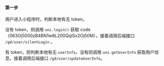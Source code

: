 #### 第一步

用户进入小程序时，判断本地有无 token。

没有 token，则调用 `uni.login()`  获取 code（063Oj5000zB4BN1w8L200QqlSx2Oj50M），接着调用后端接口 `/gd/user/silentLogin` 。

有 token，则判断本地有无 `userInfo`，没有则调用 `uni.getUserInfo` 获取用户信息，接着调用后端接口 `/gd/user/updateUserInfo`。

